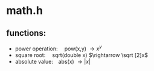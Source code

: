 # math.h
## functions:
* power operation: &emsp;pow(x,y) $\rightarrow x^y$
* square root: &emsp;sqrt(double x) $\rightarrow  \sqrt [2]x$
* absolute value:&emsp;abs(x) $\rightarrow \vert x\vert$